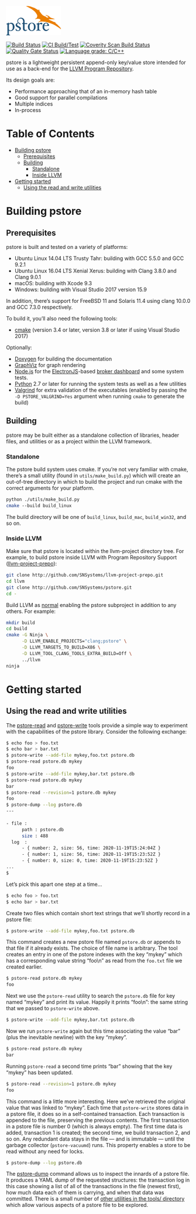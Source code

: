 <img alt="pstore logo" src="doc_sources/logo.svg" height="80" width="150">

[![Build Status](https://travis-ci.org/SNSystems/pstore.svg?branch=master)](https://travis-ci.org/SNSystems/pstore)
[![CI Build/Test](https://github.com/SNSystems/pstore/workflows/CI%20Build/Test/badge.svg)](https://github.com/SNSystems/pstore/actions?query=workflow%3A%22CI+Build%2FTest%22)
[![Coverity Scan Build Status](https://scan.coverity.com/projects/15170/badge.svg)](https://scan.coverity.com/projects/snsystems-pstore)
[![Quality Gate Status](https://sonarcloud.io/api/project_badges/measure?project=SNSystems_pstore&metric=alert_status)](https://sonarcloud.io/dashboard?id=SNSystems_pstore)
[![Language grade: C/C++](https://img.shields.io/lgtm/grade/cpp/g/SNSystems/pstore.svg?logo=lgtm&logoWidth=18)](https://lgtm.com/projects/g/SNSystems/pstore/context:cpp)

pstore is a lightweight persistent append-only key/value store intended for use as a back-end for the [LLVM Program Repository](https://github.com/SNSystems/llvm-project-prepo).

Its design goals are:

-   Performance approaching that of an in-memory hash table
-   Good support for parallel compilations
-   Multiple indices
-   In-process

# Table of Contents

-   [Building pstore](#building-pstore)
    -   [Prerequisites](#prerequisites)
    -   [Building](#building)
        -   [Standalone](#standalone)
        -   [Inside LLVM](#inside-llvm)
-   [Getting started](#getting-started)
    -   [Using the read and write utilities](#using-the-read-and-write-utilities)

# Building pstore

## Prerequisites

pstore is built and tested on a variety of platforms:

-   Ubuntu Linux 14.04 LTS Trusty Tahr: building with GCC 5.5.0 and GCC 9.2.1
-   Ubuntu Linux 16.04 LTS Xenial Xerus: building with Clang 3.8.0 and Clang 9.0.1
-   macOS: building with Xcode 9.3
-   Windows: building with Visual Studio 2017 version 15.9

In addition, there’s support for FreeBSD 11 and Solaris 11.4 using clang 10.0.0 and GCC 7.3.0 respectively.

To build it, you’ll also need the following tools:

-   [cmake](http://cmake.org) (version 3.4 or later, version 3.8 or later if using Visual Studio 2017)

Optionally:

-   [Doxygen](http://doxygen.org) for building the documentation
-   [GraphViz](http://graphviz.org) for graph rendering
-   [Node.js](https://nodejs.org/) for the [ElectronJS](https://electronjs.org)-based [broker dashboard](tools/broker_ui/) and some system tests.
-   [Python](https://www.python.org) 2.7 or later for running the system tests as well as a few utilities
-   [Valgrind](http://valgrind.org) for extra validation of the executables (enabled by passing the `-D PSTORE_VALGRIND=Yes` argument when running `cmake` to generate the build)

## Building

pstore may be built either as a standalone collection of libraries, header files, and utilities or as a project within the LLVM framework.

### Standalone

The pstore build system uses cmake. If you’re not very familiar with cmake, there’s a small utility (found in `utils/make_build.py`) which will create an out-of-tree directory in which to build the project and run cmake with the correct arguments for your platform.

~~~bash
python ./utils/make_build.py
cmake ‑‑build build_linux
~~~

The build directory will be one of `build_linux`, `build_mac`, `build_win32`, and so on.

### Inside LLVM

Make sure that pstore is located within the llvm-project directory tree. For example, to build pstore inside LLVM with Program Repository Support ([llvm-project-prepo](https://github.com/SNSystems/llvm-project-prepo)):

~~~bash
git clone http://github.com/SNSystems/llvm-project-prepo.git
cd llvm
git clone http://github.com/SNSystems/pstore.git
cd -
~~~

Build LLVM as [normal](https://llvm.org/docs/CMake.html) enabling the pstore subproject in addition to any others. For example:

~~~~bash
mkdir build
cd build
cmake -G Ninja \
      -D LLVM_ENABLE_PROJECTS="clang;pstore" \
      -D LLVM_TARGETS_TO_BUILD=X86 \
      -D LLVM_TOOL_CLANG_TOOLS_EXTRA_BUILD=Off \
      ../llvm
ninja
~~~~

# Getting started

## Using the read and write utilities

The [pstore-read](tools/read/) and [pstore-write](tools/write/) tools provide a simple way to experiment with the capabilities of the pstore library. Consider the following exchange:

~~~~bash
$ echo foo > foo.txt
$ echo bar > bar.txt
$ pstore-write --add-file mykey,foo.txt pstore.db
$ pstore-read pstore.db mykey
foo
$ pstore-write --add-file mykey,bar.txt pstore.db
$ pstore-read pstore.db mykey
bar
$ pstore-read --revision=1 pstore.db mykey
foo
$ pstore-dump --log pstore.db
---

- file : 
      path : pstore.db
      size : 488
  log  : 
      - { number: 2, size: 56, time: 2020-11-19T15:24:04Z }
      - { number: 1, size: 56, time: 2020-11-19T15:23:52Z }
      - { number: 0, size: 0, time: 2020-11-19T15:23:52Z }
...
$
~~~~

Let’s pick this apart one step at a time…

~~~~bash
$ echo foo > foo.txt
$ echo bar > bar.txt
~~~~

Create two files which contain short text strings that we’ll shortly record in a pstore file:

~~~~bash
$ pstore-write --add-file mykey,foo.txt pstore.db
~~~~

This command creates a new pstore file named `pstore.db` or appends to that file if it already exists. The choice of file name is arbitrary. The tool creates an entry in one of the pstore indexes with the key “mykey” which has a corresponding value string “foo\n” as read from the `foo.txt` file we created earlier.

~~~~bash
$ pstore-read pstore.db mykey
foo
~~~~

Next we use the `pstore-read` utility to search the `pstore.db` file for key named “mykey” and print its value. Happily it prints “foo\n”: the same string that we passed to `pstore-write` above.

~~~~bash
$ pstore-write --add-file mykey,bar.txt pstore.db
~~~~

Now we run `pstore-write` again but this time associating the value “bar” (plus the inevitable newline) with the key “mykey”.

~~~~bash
$ pstore-read pstore.db mykey
bar
~~~~

Running `pstore-read` a second time prints “bar” showing that the key “mykey” has been updated.

~~~~bash
$ pstore-read --revision=1 pstore.db mykey
foo
~~~~

This command is a little more interesting. Here we’ve retrieved the original value that was linked to “mykey”. Each time that `pstore-write` stores data in a pstore file, it does so in a self-contained transaction. Each transaction is appended to the file, preserving the previous contents. The first transaction in a pstore file is number 0 (which is always empty). The first time data is added, transaction 1 is created; the second time, we build transaction 2, and so on. Any redundant data stays in the file &mdash; and is immutable &mdash; until the garbage collector (`pstore-vacuumd`) runs. This property enables a store to be read without any need for locks.

~~~~bash
$ pstore-dump --log pstore.db
~~~~

The [pstore-dump](tools/dump/) command allows us to inspect the innards of a pstore file. It produces a YAML dump of the requested structures: the transaction log in this case showing a list of all of the transactions in the file (newest first), how much data each of them is carrying, and when that data was committed. There is a small number of [other utilities in the tools/ directory](tools/) which allow various aspects of a pstore file to be explored.
